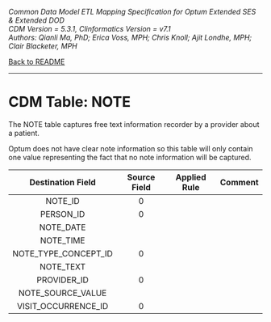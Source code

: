 *Common Data Model ETL Mapping Specification for Optum Extended SES & Extended DOD*
<br>*CDM Version = 5.3.1, Clinformatics Version = v7.1*
<br>*Authors: Qianli Ma, PhD; Erica Voss, MPH; Chris Knoll; Ajit Londhe, MPH; Clair Blacketer, MPH*

[Back to README](README.md)

---

# CDM Table: NOTE

The NOTE table captures free text information recorder by a provider
about a patient.

Optum does not have clear note information so this table will only
contain one value representing the fact that no note information will be
captured.

<a name="table-mappings-note"></a>

**Destination Field**|**Source Field**|**Applied Rule**|**Comment**
:-----:|:-----:|:-----:|:-----:
NOTE_ID|0| |
PERSON_ID|0| |
NOTE_DATE| | |
NOTE_TIME| | |
NOTE_TYPE_CONCEPT_ID|0| |
NOTE_TEXT| | |
PROVIDER_ID|0| |
NOTE_SOURCE_VALUE| | |
VISIT_OCCURRENCE_ID|0| |
